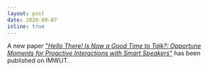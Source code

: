 ```yaml
---
layout: post
date: 2020-09-07
inline: true
---
```


A new paper ["*Hello There! Is Now a Good Time to Talk?: Opportune Moments for Proactive Interactions with Smart Speakers*"](https://dl.acm.org/doi/10.1145/3411810) has been published on IMWUT.
